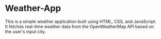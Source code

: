 <h1>Weather-App</h1>
This is a simple weather application built using HTML, CSS, and JavaScript. It fetches real-time weather data from the OpenWeatherMap API based on the user's input city.
